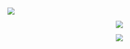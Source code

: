 ### 

<img src="https://github.com/LucasVerdelho/LucasVerdelho/readme_assets/totoro.gif"/>







<p align = "center">
    <img src=https://github-readme-stats.vercel.app/api?username=LucasVerdelho&count_private=true&hide=issues&show_icons=true&theme=cobalt>


<p align = "center">
    <img src=(https://github-readme-stats.vercel.app/api/top-langs/?username=LucasVerdelho&hide=javascript,html,roff,cmake,batchfile&layout=compact&count_private=true&theme=cobalt>

</p>

